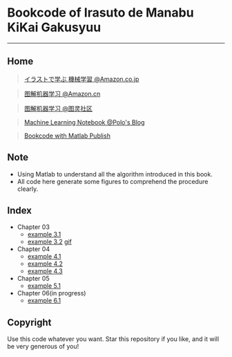 # Bookcode of Irasuto de Manabu KiKai Gakusyuu
---
## Home
>[イラストで学ぶ 機械学習 @Amazon.co.jp](http://www.amazon.co.jp/%E3%82%A4%E3%83%A9%E3%82%B9%E3%83%88%E3%81%A7%E5%AD%A6%E3%81%B6-%E6%A9%9F%E6%A2%B0%E5%AD%A6%E7%BF%92-%E6%9C%80%E5%B0%8F%E4%BA%8C%E4%B9%97%E6%B3%95%E3%81%AB%E3%82%88%E3%82%8B%E8%AD%98%E5%88%A5%E3%83%A2%E3%83%87%E3%83%AB%E5%AD%A6%E7%BF%92%E3%82%92%E4%B8%AD%E5%BF%83%E3%81%AB-KS%E6%83%85%E5%A0%B1%E7%A7%91%E5%AD%A6%E5%B0%82%E9%96%80%E6%9B%B8-%E6%9D%89%E5%B1%B1/dp/4061538217 "イラストで学ぶ 機械学習")

>[图解机器学习 @Amazon.cn](http://www.amazon.cn/%E5%9B%BE%E4%B9%A6/dp/B00W0TX0L0 "图解机器学习")

>[图解机器学习 @图灵社区](http://www.ituring.com.cn/book/1371 "图解机器学习")

>[Machine Learning Notebook @Polo's Blog](http://blog.polossk.com/ml-lessonnote/)

>[Bookcode with Matlab Publish](http://bookcode.polossk.com/Irasuto-de-Manabu-KiKai-Gakusyuu/)

## Note
- Using Matlab to understand all the algorithm introduced in this book.
- All code here generate some figures to comprehend the procedure clearly.

## Index

- Chapter 03
	- [example 3.1](http://bookcode.polossk.com/Irasuto-de-Manabu-KiKai-Gakusyuu/examples/eg3_1.html)
	- [example 3.2](http://bookcode.polossk.com/Irasuto-de-Manabu-KiKai-Gakusyuu/examples/eg3_2.html) [gif](http://bookcode.polossk.com/Irasuto-de-Manabu-KiKai-Gakusyuu/examples/eg3_2_gif.html)
- Chapter 04
	- [example 4.1](http://bookcode.polossk.com/Irasuto-de-Manabu-KiKai-Gakusyuu/examples/eg4_1.html)
	- [example 4.2](http://bookcode.polossk.com/Irasuto-de-Manabu-KiKai-Gakusyuu/examples/eg4_2.html)
	- [example 4.3](http://bookcode.polossk.com/Irasuto-de-Manabu-KiKai-Gakusyuu/examples/eg4_3.html)
- Chapter 05
	- [example 5.1](http://bookcode.polossk.com/Irasuto-de-Manabu-KiKai-Gakusyuu/examples/eg5_1.html)
- Chapter 06(in progress)
	- [example 6.1](http://bookcode.polossk.com/Irasuto-de-Manabu-KiKai-Gakusyuu/examples/eg6_1.html)

## Copyright
Use this code whatever you want. Star this repository if you like, and it will be very generous of you!
